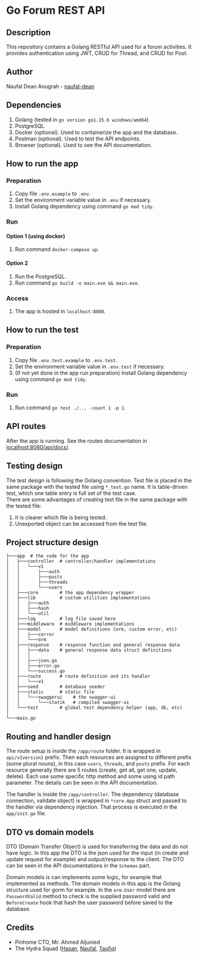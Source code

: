 # Go Forum REST API

## Description
This repository contains a Golang RESTful API used for a forum activities. It provides authentication using JWT, CRUD for Thread, and CRUD for Post.

## Author
Naufal Dean Anugrah - [naufal-dean](https://github.com/naufal-dean)

## Dependencies
1. Golang (tested in `go version go1.15.6 windows/amd64`)
2. PostgreSQL
3. Docker (optional). Used to containerize the app and the database.
4. Postman (optional). Used to test the API endpoints.
5. Browser (optional). Used to see the API documentation.

## How to run the app
### Preparation
1. Copy file `.env.example` to `.env`.
2. Set the environment variable value in `.env` if necessary.
3. Install Golang dependency using command `go mod tidy`.
### Run
#### Option 1 (using docker)
1. Run command `docker-compose up`.
#### Option 2
1. Run the PostgreSQL.
2. Run command `go build -o main.exe && main.exe`.
### Access
1. The app is hosted in `localhost:8080`.

## How to run the test
### Preparation
1. Copy file `.env.test.example` to `.env.test`.
2. Set the environment variable value in `.env.test` if necessary.
3. (If not yet done in the app run preparation) Install Golang dependency using command `go mod tidy`.
### Run
1. Run command `go test ./... -count 1 -p 1`.

## API routes
After the app is running. See the routes documentation in [localhost:8080/api/docs/](localhost:8080/api/docs/).

## Testing design
The test design is following the Golang convention. Test file is placed in the same package with the tested file
using `*_test.go` name. It is table-driven test, which one table entry is full set of the test case.\
There are some advantages of creating test file in the same package with the tested file:
1. It is clearer which file is being tested.
2. Unexported object can be accessed from the test file.

## Project structure design
```
├───app  # the code for the app
│   ├───controller  # controller/handler implementations
│   │   └───v1
│   │       ├───auth
│   │       ├───posts
│   │       ├───threads
│   │       └───users
│   ├───core        # the app dependency wrapper
│   ├───lib         # custom utilities implementations
│   │   ├───auth
│   │   ├───hash
│   │   └───util
│   ├───log         # log file saved here
│   ├───middleware  # middleware implementations
│   ├───model       # model definitions (orm, custom error, etc)
│   │   ├───cerror
│   │   └───orm
│   ├───response    # response function and general response data
│   │   ├───data    # general response data struct definitions
│   │   │
│   │   ├───json.go
│   │   ├───error.go
│   │   └───success.go
│   ├───route       # route definition and its handler
│   │   └───v1
│   ├───seed        # database seeder
│   ├───static      # static file
│   │   └───swaggerui    # the swagger-ui
│   │       └───statik   # compiled swagger-ui
│   └───test        # global test dependency helper (app, db, etc)
│
└───main.go
```

## Routing and handler design
The route setup is inside the `/app/route` folder. It is wrapped in `api/v{version}` prefix. Then each resources
are assigned to different prefix (some plural nouns), in this case `users`, `threads`, and `posts` prefix. For
each resource generally there are 5 routes (create, get all, get one, update, delete). Each use some specific http
method and some using id path parameter. The details can be seen in the API documentation.

The handler is inside the `/app/controller`. The dependency (database connection, validate object) is wrapped in
`*core.App` struct and passed to the handler via dependency injection. That process is executed in the
`app/init.go` file.

## DTO vs domain models
DTO (Domain Transfer Object) is used for transferring the data and do not have logic. In this app the DTO is the json
used for the input (in create and update request for example) and output/response to the client. The DTO can be seen in
the API documentations in the `Schemas` part.

Domain models is can implements some logic, for example that implemented as methods. The domain models in this app is
the Golang structure used for gorm for example. In the `orm.User` model there are `PasswordValid` method to check is
the supplied password valid and `BeforeCreate` hook that hash the user password before saved to the database.

## Credits
- Pinhome CTO, Mr. Ahmed Aljunied
- The Hydra Squad ([Hasan](https://github.com/muhammadhasan01), [Naufal](https://github.com/primayoriko), [Taufiq](https://github.com/taufiqhusada))
